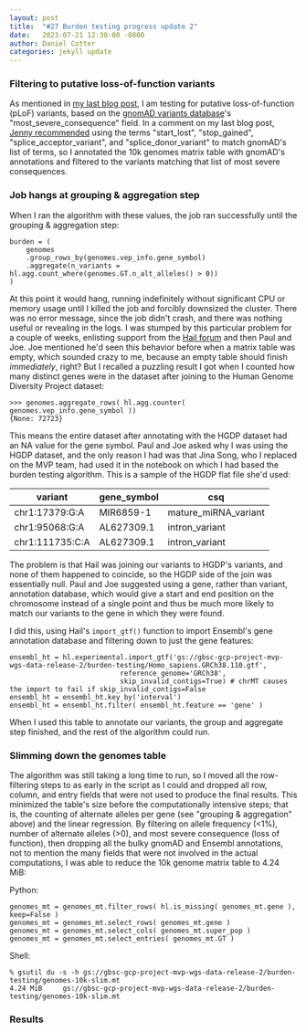 ```yaml
---
layout: post
title:  "#27 Burden testing progress update 2"
date:   2023-07-21 12:30:00 -0800
author: Daniel Cotter 
categories: jekyll update
---
```


### Filtering to putative loss-of-function variants

As mentioned in [my last blog post](https://va-big-data-genomics.github.io/jekyll/update/2023/06/09/burden-testing-progress-update.html), I am testing for putative loss-of-function (pLoF) variants, based on the [gnomAD variants database](https://hail.is/docs/0.2/datasets/schemas/gnomad_genome_sites.html#schema-3-1-2-grch38)'s "most_severe_consequence" field. In a comment on my last blog post, [Jenny recommended](https://github.com/orgs/va-big-data-genomics/discussions/26#discussioncomment-6136380) using the terms "start_lost", "stop_gained", "splice_acceptor_variant", and "splice_donor_variant" to match gnomAD's list of terms, so I annotated the 10k genomes matrix table with gnomAD's annotations and filtered to the variants matching that list of most severe consequences.

### Job hangs at grouping & aggregation step

When I ran the algorithm with these values, the job ran successfully until the grouping & aggregation step:

```
burden = (
    genomes
    .group_rows_by(genomes.vep_info.gene_symbol)
    .aggregate(n_variants = hl.agg.count_where(genomes.GT.n_alt_alleles() > 0))
)
```

At this point it would hang, running indefinitely without significant CPU or memory usage until I killed the job and forcibly downsized the cluster. There was no error message, since the job didn't crash, and there was nothing useful or revealing in the logs. I was stumped by this particular problem for a couple of weeks, enlisting support from the [Hail forum](https://discuss.hail.is/t/linear-regression-hanging-help-needed/3447/8) and then Paul and Joe. Joe mentioned he'd seen this behavior before when a matrix table was empty, which sounded crazy to me, because an empty table should finish *immediately*, right? But I recalled a puzzling result I got when I counted how many distinct genes were in the dataset after joining to the Human Genome Diversity Project dataset:


```
>>> genomes.aggregate_rows( hl.agg.counter( genomes.vep_info.gene_symbol ))
{None: 72723}
```

This means the entire dataset after annotating with the HGDP dataset had an NA value for the gene symbol. Paul and Joe asked why I was using the HGDP dataset, and the only reason I had was that Jina Song, who I replaced on the MVP team, had used it in the notebook on which I had based the burden testing algorithm. This is a sample of the HGDP flat file she'd used:

| variant         | gene_symbol | csq                                |
| --------------- | ----------- | ---------------------------------- |
| chr1:17379:G:A  | MIR6859-1   | mature_miRNA_variant               |
| chr1:95068:G:A  | AL627309.1  | intron_variant                     |
| chr1:111735:C:A | AL627309.1  | intron_variant                     |

The problem is that Hail was joining our variants to HGDP's variants, and none of them happened to coincide, so the HGDP side of the join was essentially null. Paul and Joe suggested using a gene, rather than variant, annotation database, which would give a start and end position on the chromosome instead of a single point and thus be much more likely to match our variants to the gene in which they were found.

I did this, using Hail's `import_gtf()` function to import Ensembl's gene annotation database and filtering down to just the gene features:

```
ensembl_ht = hl.experimental.import_gtf('gs://gbsc-gcp-project-mvp-wgs-data-release-2/burden-testing/Homo_sapiens.GRCh38.110.gtf',
                           reference_genome='GRCh38',
                           skip_invalid_contigs=True) # chrMT causes the import to fail if skip_invalid_contigs=False
ensembl_ht = ensembl_ht.key_by('interval')
ensembl_ht = ensembl_ht.filter( ensembl_ht.feature == 'gene' )
```

When I used this table to annotate our variants, the group and aggregate step finished, and the rest of the algorithm could run.

### Slimming down the genomes table
The algorithm was still taking a long time to run, so I moved all the row-filtering steps to as early in the script as I could and dropped all row, column, and entry fields that were not used to produce the final results. This minimized the table's size before the computationally intensive steps; that is, the counting of alternate alleles per gene (see "grouping & aggregation" above) and the linear regression. By filtering on allele frequency (<1%), number of alternate alleles (>0), and most severe consequence (loss of function), then dropping all the bulky gnomAD and Ensembl annotations, not to mention the many fields that were not involved in the actual computations, I was able to reduce the 10k genome matrix table to 4.24 MiB:

Python:
```
genomes_mt = genomes_mt.filter_rows( hl.is_missing( genomes_mt.gene ), keep=False )
genomes_mt = genomes_mt.select_rows( genomes_mt.gene )
genomes_mt = genomes_mt.select_cols( genomes_mt.super_pop )
genomes_mt = genomes_mt.select_entries( genomes_mt.GT )
```

Shell:
```
% gsutil du -s -h gs://gbsc-gcp-project-mvp-wgs-data-release-2/burden-testing/genomes-10k-slim.mt
4.24 MiB     gs://gbsc-gcp-project-mvp-wgs-data-release-2/burden-testing/genomes-10k-slim.mt
```

### Results


